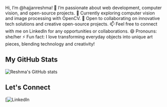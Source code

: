 Hi, I’m @hajjanreshma!
👀 I’m passionate about web development, computer vision, and open-source projects.
🌱 Currently exploring computer vision and image processing with OpenCV.
💞️ Open to collaborating on innovative tech solutions and creative open-source projects.
📫 Feel free to connect with me on LinkedIn for any opportunities or collaborations.
😄 Pronouns: she/her
⚡ Fun fact: I love transforming everyday objects into unique art pieces, blending technology and creativity!


## My GitHub Stats
![Reshma's GitHub stats](https://github-readme-stats.vercel.app/api?username=hajjanreshma&show_icons=true&theme=radical)


## Let's Connect
[![LinkedIn](www.linkedin.com/in/hajjan-reshma-mansoori)

<!---
hajjanreshma/hajjanreshma is a ✨ special ✨ repository because its `README.md` (this file) appears on your GitHub profile.
You can click the Preview link to take a look at your changes.
--->
